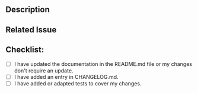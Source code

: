 <!--- Provide a general summary of your changes in the Title above -->

## Description
<!--- Describe your changes in detail -->

## Related Issue
<!--- Ideally, new features and changes are discussed in an issue first. -->
<!--- If there is a corresponding issue, link to it here. Otherwise, remove this section. -->

## Checklist:
<!--- Go over the following points, and put an `x` into all boxes that apply. -->

- [ ] I have updated the documentation in the README.md file or my changes don't require an update.
- [ ] I have added an entry in CHANGELOG.md.
- [ ] I have added or adapted tests to cover my changes.

